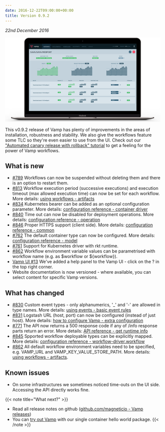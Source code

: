 ```yaml
---
date: 2016-12-22T09:00:00+00:00
title: Version 0.9.2
---
```


_22nd December 2016_

![](/img/006-mock-ups/VAMP-light-laptop-v091-hero.png)

This v0.9.2 release of Vamp has plenty of improvements in the areas of installation, robustness and stability. We also give the workflows feature some TLC so they're even easier to use from the UI. Check out our ["Automated canary release with rollback" tutorial](/documentation/tutorials/automate-a-canary-release/) to get a feeling for the power of Vamp workflows.

## What is new
* [#789](https://github.com/magneticio/vamp/issues/789) Workflows can now be suspended without deleting them and there is an option to restart them.
* [#813](https://github.com/magneticio/vamp/issues/813) Workflow execution period (successive executions) and execution timeout (max allowed execution time) can now be set for each workflow.
  More details: [using workflows - artifacts](/documentation/using-vamp/v0.9.2/workflows/#artifacts)
* [#834](https://github.com/magneticio/vamp/issues/834) Kubernetes bearer can be added as an optional configuration parameter.
  More details: [configuration reference - container driver](/documentation/configure/configuration-reference/#container-driver)
* [#840](https://github.com/magneticio/vamp/issues/840) Time out can now be disabled for deployment operations.
  More details: [configuration reference - operation](/documentation/configure/configuration-reference/#operation)
* [#846](https://github.com/magneticio/vamp/issues/846) Proper HTTPS support (client side).
  More details: [configuration reference - common](/documentation/configure/configuration-reference/#common)
* [#762](https://github.com/magneticio/vamp/issues/762) The default container type can now be configured.
  More details: [configuration reference - model](/documentation/configure/configuration-reference/#model)
* [#761](https://github.com/magneticio/vamp/issues/761) Support for Kubernetes driver with rkt runtime.
* [#862](https://github.com/magneticio/vamp/issues/862) Workflow environment variable values can be parametrised with workflow name (e.g. as $workflow or ${workflow}).
* [Vamp UI #13](https://github.com/magneticio/vamp-ui/issues/13) We've added a help panel to the Vamp UI - click on the ? in the top right corner.
* Website documentation is now versioned - where available, you can select content for specific Vamp versions.

## What has changed
* [#830](https://github.com/magneticio/vamp/issues/830) Custom event types - only alphanumerics, '_' and '-' are allowed in type names.
  More details: [using events - basic event rules](/documentation/using-vamp/v0.9.2/events/#basic-event-rules)
* [#831](https://github.com/magneticio/vamp/issues/831) Logstash URL (host, port) can now be configured (instead of just host).
  More details: [how to configure Vamp - extra configuration](/documentation/configure/configure-vamp/#extra-configuration-not-intended-for-vamp)
* [#771](https://github.com/magneticio/vamp/issues/771) The API now returns a 500 response code if any of /info response parts return an error.
  More details: [API reference - get runtime info](/documentation/api/v0.9.2/api-reference/#system)
* [#845](https://github.com/magneticio/vamp/issues/845) Spported workflow deployable types can be explicitly mapped.
  More details: [configuration reference - workflow-driver.workflow](/documentation/configure/configuration-reference/#workflow-driver-workflow)
* [#862](https://github.com/magneticio/vamp/issues/862) All default workflow environment variables need to be specified, e.g. VAMP_URL and VAMP_KEY_VALUE_STORE_PATH.
  More details: [using workflows - artifacts](/documentation/using-vamp/v0.9.2/workflows/#artifacts).

## Known issues
  * On some infrastructures we sometimes noticed time-outs on the UI side. Accessing the API directly works fine.

{{< note title="What next?" >}}
* Read all release notes on github ([github.com/magneticio - Vamp releases](https://github.com/magneticio/vamp/releases))
* You can [try out Vamp](/documentation/installation/hello-world) with our single container hello world package.
{{< /note >}}
